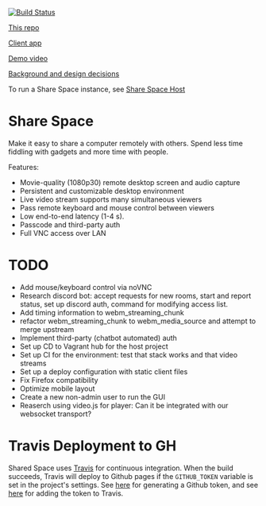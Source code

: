 [![Build Status](https://travis-ci.com/alexjball/share-space.svg?branch=master)](https://travis-ci.com/alexjball/share-space)

[This repo](https://github.com/alexjball/share-space)

[Client app](https://alexjball.github.io/share-space/app)

[Demo video](https://alexjball.github.io/share-space/demo)

[Background and design decisions](https://alexjball.com/video-streaming/share-space/)

To run a Share Space instance, see [Share Space Host](https://github.com/alexjball/share-space-host)

# Share Space

Make it easy to share a computer remotely with others. Spend less time fiddling with gadgets and more time with people.

Features:
- Movie-quality (1080p30) remote desktop screen and audio capture
- Persistent and customizable desktop environment
- Live video stream supports many simultaneous viewers
- Pass remote keyboard and mouse control between viewers
- Low end-to-end latency (1-4 s).
- Passcode and third-party auth
- Full VNC access over LAN

# TODO
- Add mouse/keyboard control via noVNC
- Research discord bot: accept requests for new rooms, start and report status, set up discord auth, command for modifying access list.
- Add timing information to webm_streaming_chunk
- refactor webm_streaming_chunk to webm_media_source and attempt to merge upstream
- Implement third-party (chatbot automated) auth
- Set up CD to Vagrant hub for the host project
- Set up CI for the environment: test that stack works and that video streams
- Set up a deploy configuration with static client files
- Fix Firefox compatibility
- Optimize mobile layout
- Create a new non-admin user to run the GUI
- Reaserch using video.js for player: Can it be integrated with our websocket transport?

# Travis Deployment to GH
Shared Space uses [Travis](travis-ci.com) for continuous integration.
When the build succeeds, Travis will deploy to Github pages if the `GITHUB_TOKEN` variable is set in the project's settings.
See [here](https://help.github.com/en/github/authenticating-to-github/creating-a-personal-access-token-for-the-command-line) for generating a Github token,
and see [here](https://docs.travis-ci.com/user/deployment/pages/) for adding the token to Travis.
